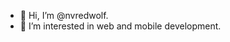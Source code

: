 - 👋 Hi, I’m @nvredwolf.
- 👀 I’m interested in web and mobile development.

<!---
nvredwolf/nvredwolf is a ✨ special ✨ repository because its `README.md` (this file) appears on your GitHub profile.
You can click the Preview link to take a look at your changes.
--->
